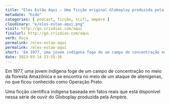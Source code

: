 ```yaml
---
title: "Eles Estão Aqui — Uma ficção original Globoplay produzida pela Ampère"
metadate: "hide"
categories: [ podcast, ficção, scifi, ampère ]
cloudinary: "e/eles-estao-aqui.png"
visit: http://go.crisdias.com/aqui
finalurl: http://go.crisdias.com/aqui
verb: Ouça
permalink: /eles-estao-aqui
permalink: /eles-estao-aqui
short: 'Em 1977, uma jovem indígena foge de um campo de concentração no meio da floresta Amazônica e se encontra no meio de um ataque de alienígenas, no que ficou conhecido como Operação Prato.'
date: 2023-03-14 23:55:16
---
```

Em 1977, uma jovem indígena foge de um campo de concentração no meio da floresta Amazônica e se encontra no meio de um ataque de alienígenas, no que ficou conhecido como Operação Prato.

Uma ficção científica indígena baseada em fatos reais que está disponível nessa série de ouvir do Globoplay produzida pela Ampère.